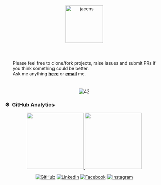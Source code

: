 <div align="center">
  <img height="120em" alt="jacens" src="https://user-images.githubusercontent.com/45235527/106356688-cf5c9380-6301-11eb-87e1-6b2ea6be3806.gif"/>
</div>

<p align="left" style="padding:25px">
<br>Please feel free to clone/fork projects, raise issues and submit PRs if you think something could be better. <br>
Ask me anything <a href="https://github.com/AcensJJ/AcensJJ/issues/new"><b>here</b></a> or <a href="mailto:jacens@student.42lyon.fr"><b>email</b></a> me.  <br>
</p>

<div align="center">
  <img alt="42" src="https://user-images.githubusercontent.com/45235527/106354618-6ec65a00-62f3-11eb-8688-ba9e0f4e77de.jpg"/>
</div>

### ⚙️ &nbsp;GitHub Analytics

<p align="center">
<a href="https://github.com/AcensJJ">
  <img height="180em" src="https://github-readme-stats-eight-theta.vercel.app/api?username=AcensJJ&show_icons=true&theme=algolia&include_all_commits=true&count_private=true"/>
  <img height="180em" src="https://github-readme-stats-eight-theta.vercel.app/api/top-langs/?username=AcensJJ&layout=compact&langs_count=8&theme=algolia"/>
</a>
</p>

<p align="center">
	<a href="https://github.com/sisodiya2421"><img src="https://img.icons8.com/bubbles/50/000000/github.png" alt="GitHub"/></a>
	<a href="https://www.linkedin.com/in/"><img src="https://img.icons8.com/bubbles/50/000000/linkedin.png" alt="LinkedIn"/></a>
	<a href="https://www.facebook.com/"><img src="https://img.icons8.com/bubbles/50/000000/facebook-new.png" alt="Facebook"/></a>
	<a href="https://www.instagram.com/"><img src="https://img.icons8.com/bubbles/50/000000/instagram.png" alt="Instagram"/></a>
</p>
